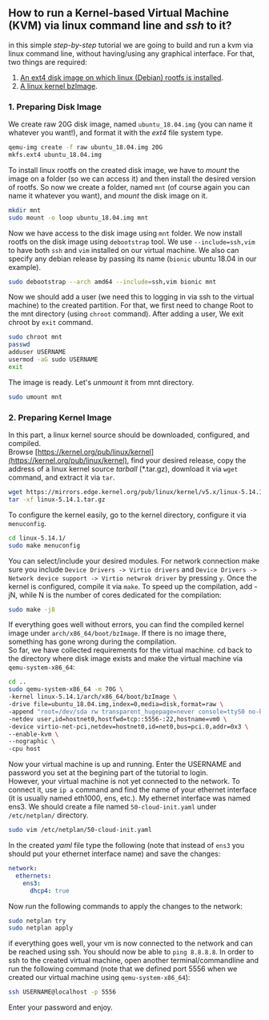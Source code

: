 ## **How to run a Kernel-based Virtual Machine (KVM) via linux command line and _ssh_ to it?** 
in this simple _step-by-step_ tutorial we are going to build and run a kvm via linux command line, without having/using any graphical interface. For that, two things are required:   
1. [An ext4 disk image on which linux (Debian) rootfs is installed](#1-preparing-disk-image).  
2. [A linux kernel bzImage](#2-preparing-kernel-image).  

### **1. Preparing Disk Image**
We create raw 20G disk image, named `ubuntu_18.04.img` (you can name it whatever you want!), and format it with the _ext4_ file system type.
```bash
qemu-img create -f raw ubuntu_18.04.img 20G     
mkfs.ext4 ubuntu_18.04.img                      
```
To install linux rootfs on the created disk image, we have to _mount_ the image on a folder (so we can access it) and then install the desired version of rootfs. So now we create a folder, named `mnt` (of course again you can name it whatever you want), and _mount_ the disk image on it.
```bash
mkdir mnt
sudo mount -o loop ubuntu_18.04.img mnt
```
Now we have access to the disk image using `mnt` folder. We now install rootfs on the disk image using `debootstrap` tool. We use `--include=ssh,vim` to have both `ssh` and `vim` installed on our virtual machine. We also can specify any debian release by passing its name (`bionic` ubuntu 18.04 in our example).
```bash
sudo debootstrap --arch amd64 --include=ssh,vim bionic mnt
```
Now we should add a user (we need this to logging in via ssh to the virtual machine) to the created partition. For that, we first need to change Root to the mnt directory (using `chroot` command). After adding a user, We exit chroot by `exit` command. 
```bash
sudo chroot mnt
passwd
adduser USERNAME
usermod -aG sudo USERNAME
exit
```
The image is ready. Let's _unmount_ it from mnt directory.
```bash
sudo umount mnt
```
### **2. Preparing Kernel Image**
In this part, a linux kernel source should be downloaded, configured, and compiled.  
Browse [https://kernel.org/pub/linux/kernel](https://kernel.org/pub/linux/kernel), find your desired release, copy the address of a linux kernel source _tarball_ (\*.tar.gz), download it via `wget` command, and extract it via `tar`.
```bash
wget https://mirrors.edge.kernel.org/pub/linux/kernel/v5.x/linux-5.14.1.tar.gz
tar -xf linux-5.14.1.tar.gz
```
To configure the kernel easily, go to the kernel directory, configure it via `menuconfig`.
```bash
cd linux-5.14.1/
sudo make menuconfig
```
You can select/include your desired modules. For network connection make sure you include `Device Drivers -> Virtio drivers` and `Device Drivers -> Network device support -> Virtio netwrok driver` by pressing `y`.
Once the kernel is configured, compile it via `make`. To speed up the compilation, add -jN, while N is the number of cores dedicated for the compilation:
```bash
sudo make -j8
```
If everything goes well without errors, you can find the compiled kernel image under `arch/x86_64/boot/bzImage`. If there is no image there, something has gone wrong during the compilation.  
So far, we have collected requirements for the virtual machine. cd back to the directory where disk image exists and make the virtual machine via `qemu-system-x86_64`:  
```bash
cd ..
sudo qemu-system-x86_64 -m 70G \
-kernel linux-5.14.1/arch/x86_64/boot/bzImage \
-drive file=ubuntu_18.04.img,index=0,media=disk,format=raw \
-append "root=/dev/sda rw transparent_hugepage=never console=ttyS0 no-kvmclock" \
-netdev user,id=hostnet0,hostfwd=tcp::5556-:22,hostname=vm0 \
-device virtio-net-pci,netdev=hostnet0,id=net0,bus=pci.0,addr=0x3 \
--enable-kvm \
--nographic \
-cpu host
```
Now your virtual machine is up and running. Enter the USERNAME and password you set at the begining part of the tutorial to login.  
However, your virtual machine is not yet connected to the network. To connect it, use `ip a` command and find the name of your ethernet interface (it is usually named eth1000, ens, etc.). My ethernet interface was named ens3. We should create a file named `50-cloud-init.yaml` under `/etc/netplan/` directory.
```bash
sudo vim /etc/netplan/50-cloud-init.yaml
```
In the created _yaml_ file type the following (note that instead of `ens3` you should put your ethernet interface name) and save the changes:
```yaml
network:
  ethernets:
    ens3:
      dhcp4: true
```
Now run the following commands to apply the changes to the network:
```bash
sudo netplan try
sudo netplan apply
```
if everything goes well, your vm is now connected to the network and can be reached using ssh. You should now be able to `ping 8.8.8.8`.
In order to ssh to the created virtual machine, open another terminal/commandline and run the following command (note that we defined port 5556 when we created our virtual machine using `qemu-system-x86_64`):  
```bash
ssh USERNAME@localhost -p 5556
```
Enter your password and enjoy.
